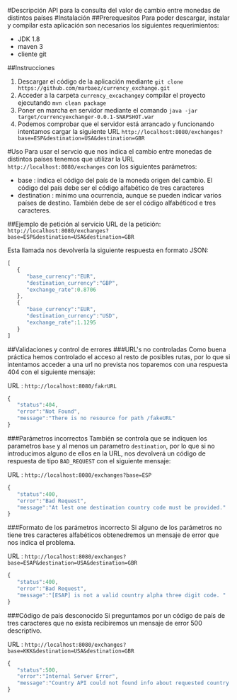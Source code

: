 #Descripción
API para la consulta del valor de cambio entre monedas de distintos países
#Instalación
##Prerequesitos
Para poder descargar, instalar y compilar esta aplicación son necesarios los siguientes requerimientos:

* JDK 1.8
* maven 3
* cliente git 


##Instrucciones
1. Descargar el código de la aplicación mediante `git clone https://github.com/marbaez/currency_exchange.git`
2. Acceder a la carpeta `currency_excachange`y compilar el proyecto ejecutando `mvn clean package`
3. Poner en marcha en servidor mediante el comando `java -jar target/currencyexchanger-0.0.1-SNAPSHOT.war`
4. Podemos comprobar que el servidor está arrancado y funcionando intentamos cargar la siguiente URL `http://localhost:8080/exchanges?base=ESP&destination=USA&destination=GBR`

#Uso
Para usar el servcio que nos indica el cambio entre monedas de distintos países tenemos que utilizar la URL `http://localhost:8080/exchanges` con los siguientes parámetros:
* base : indica el código del país de la moneda origen del cambio. El código del país debe ser el código alfabético de tres caracteres
* destination : mínimo una ocurrencia, aunque se pueden indicar varios países de destino. También debe de ser el código alfabéticod e tres caracteres.

##Ejemplo de petición al servicio
URL de la petición: `http://localhost:8080/exchanges?base=ESP&destination=USA&destination=GBR` 

Esta llamada nos devolvería la siguiente respuesta en formato JSON:

```javascript
[  
   {  
      "base_currency":"EUR",
      "destination_currency":"GBP",
      "exchange_rate":0.8706
   },
   {  
      "base_currency":"EUR",
      "destination_currency":"USD",
      "exchange_rate":1.1295
   }
]
```

##Validaciones y control de errores
###URL's no controladas
Como buena práctica hemos controlado el acceso al resto de posibles rutas, por lo que si intentamos acceder a una url no prevista nos toparemos con una respuesta 404 con el siguiente mensaje:

URL : `http://localhost:8080/fakrURL`

```javascript
{  
   "status":404,
   "error":"Not Found",
   "message":"There is no resource for path /fakeURL"
}
```
###Parámetros incorrectos
También se controla que se indiquen los parametros `base` y al menos un parametro `destination`, por lo que si no introducimos alguno de ellos en la URL, nos devolverá un código de respuesta de tipo `BAD_REQUEST` con el siguiente mensaje:

URL : `http://localhost:8080/exchanges?base=ESP`

```javascript
{  
   "status":400,
   "error":"Bad Request",
   "message":"At lest one destination country code must be provided."
}
```

###Formato de los parámetros incorrecto
Si alguno de los parámetros no tiene tres caracteres alfabéticos obtenedremos un mensaje de error que nos indica el problema.

URL : `http://localhost:8080/exchanges?base=ESAP&destination=USA&destination=GBR`

```javascript
{  
   "status":400,
   "error":"Bad Request",
   "message":"[ESAP] is not a valid country alpha three digit code. "
}
```

###Código de país desconocido
Si preguntamos por un código de país de tres caracteres que no exista recibiremos un mensaje de error 500 descriptivo.

URL : `http://localhost:8080/exchanges?base=KKK&destination=USA&destination=GBR`

```javascript
{  
   "status":500,
   "error":"Internal Server Error",
   "message":"Country API could not found info about requested country code -> KKK"
}
```